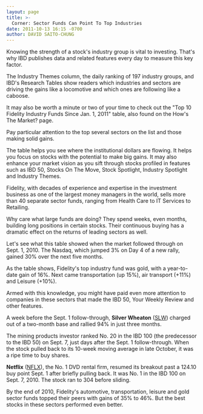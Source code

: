 ```yaml
---
layout: page
title: >-
  Corner: Sector Funds Can Point To Top Industries
date: 2011-10-13 16:15 -0700
author: DAVID SAITO-CHUNG
---
```





Knowing the strength of a stock's industry group is vital to investing. That's why IBD publishes data and related features every day to measure this key factor.

  

The Industry Themes column, the daily ranking of 197 industry groups, and IBD's Research Tables show readers which industries and sectors are driving the gains like a locomotive and which ones are following like a caboose.

  

It may also be worth a minute or two of your time to check out the "Top 10 Fidelity Industry Funds Since Jan. 1, 2011" table, also found on the How's The Market? page.

  

Pay particular attention to the top several sectors on the list and those making solid gains.

  

The table helps you see where the institutional dollars are flowing. It helps you focus on stocks with the potential to make big gains. It may also enhance your market vision as you sift through stocks profiled in features such as IBD 50, Stocks On The Move, Stock Spotlight, Industry Spotlight and Industry Themes.

  

Fidelity, with decades of experience and expertise in the investment business as one of the largest money managers in the world, sells more than 40 separate sector funds, ranging from Health Care to IT Services to Retailing.

  

Why care what large funds are doing? They spend weeks, even months, building long positions in certain stocks. Their continuous buying has a dramatic effect on the returns of leading sectors as well.

  

Let's see what this table showed when the market followed through on Sept. 1, 2010. The Nasdaq, which jumped 3% on Day 4 of a new rally, gained 30% over the next five months.

  

As the table shows, Fidelity's top industry fund was gold, with a year-to-date gain of 16%. Next came transportation (up 15%), air transport (+11%) and Leisure (+10%).

  

Armed with this knowledge, you might have paid even more attention to companies in these sectors that made the IBD 50, Your Weekly Review and other features.

  

A week before the Sept. 1 follow-through, **Silver Wheaton** ([SLW](https://research.investors.com/quote.aspx?symbol=SLW)) charged out of a two-month base and rallied 94% in just three months.

  

The mining products investor ranked No. 20 in the IBD 100 (the predecessor to the IBD 50) on Sept. 7, just days after the Sept. 1 follow-through. When the stock pulled back to its 10-week moving average in late October, it was a ripe time to buy shares.

  

**Netflix** ([NFLX](https://research.investors.com/quote.aspx?symbol=NFLX)), the No. 1 DVD rental firm, resumed its breakout past a 124.10 buy point Sept. 1 after briefly pulling back. It was No. 1 in the IBD 100 on Sept. 7, 2010. The stock ran to 304 before sliding.

  

By the end of 2010, Fidelity's automotive, transportation, leisure and gold sector funds topped their peers with gains of 35% to 46%. But the best stocks in these sectors performed even better.




